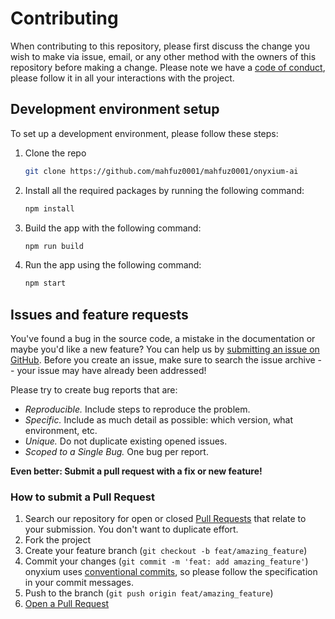 # Contributing

When contributing to this repository, please first discuss the change you wish to make via issue, email, or any other method with the owners of this repository before making a change.
Please note we have a [code of conduct](/docs/CODE_OF_CONDUCT.md), please follow it in all your interactions with the project.

## Development environment setup

To set up a development environment, please follow these steps:

1. Clone the repo

   ```sh
   git clone https://github.com/mahfuz0001/mahfuz0001/onyxium-ai
   ```

2. Install all the required packages by running the following command:

   ```bash
   npm install
   ```

3. Build the app with the following command:

   ```bash
   npm run build
   ```

4. Run the app using the following command:

   ```bash
   npm start
   ```

## Issues and feature requests

You've found a bug in the source code, a mistake in the documentation or maybe you'd like a new feature? You can help us by [submitting an issue on GitHub](https://github.com/mahfuz0001/onyxium-ai/issues). Before you create an issue, make sure to search the issue archive -- your issue may have already been addressed!

Please try to create bug reports that are:

- _Reproducible._ Include steps to reproduce the problem.
- _Specific._ Include as much detail as possible: which version, what environment, etc.
- _Unique._ Do not duplicate existing opened issues.
- _Scoped to a Single Bug._ One bug per report.

**Even better: Submit a pull request with a fix or new feature!**

### How to submit a Pull Request

1. Search our repository for open or closed
   [Pull Requests](https://github.com/mahfuz0001/onyxium-ai/pulls)
   that relate to your submission. You don't want to duplicate effort.
2. Fork the project
3. Create your feature branch (`git checkout -b feat/amazing_feature`)
4. Commit your changes (`git commit -m 'feat: add amazing_feature'`) onyxium uses [conventional commits](https://www.conventionalcommits.org), so please follow the specification in your commit messages.
5. Push to the branch (`git push origin feat/amazing_feature`)
6. [Open a Pull Request](https://github.com/mahfuz0001/onyxium-ai/compare?expand=1)

